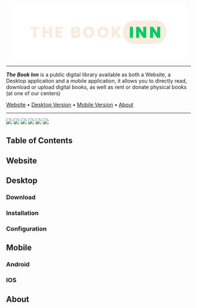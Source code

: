 <p align="center">
<img src="images/The%20Book%20Inn%20Logo.png">
</p>

------------


***The Book Inn*** is a public digital library available as both a Website, a Desktop application and a mobile application, it allows you to directly read, download or upload digital books, as well as rent or donate physical books (at one of our centers)



[Website](https://www.TheBookInn.com "Website") • [Desktop Version](https://www.TheBookInn.com "Installation") • [Mobile Version](https://www.TheBookInn.com "Mobile-download") • [About](https://www.TheBookInn.com)


------------

![](https://img.shields.io/badge/last--modified-7%2F6%2F2022-lightgreen) ![](https://img.shields.io/badge/platforms-Desktop%20%7C%20Website%20%7C%20Mobile-lightgreen) ![](https://img.shields.io/badge/desktop--version-0.0.1-lightgreen) ![](https://img.shields.io/badge/Mobile--version-0.0.1-lightgreen) ![](https://img.shields.io/badge/Languages--used-Java%20%7C%20HTML%2C%20CSS%20%26%20JavaScript%20%7C%20Dart-lightgreen) ![](https://img.shields.io/badge/Database-OracleDB-lightgreen)

<p>
</p>

## Table of Contents
## Website
## Desktop
### Download
### Installation
### Configuration
## Mobile
### Android
### IOS
## About


